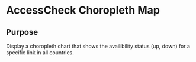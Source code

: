 AccessCheck Choropleth Map
==========================

Purpose
-------
Display a choropleth chart that shows the availibility status (up, down) for a specific link in all countries.


